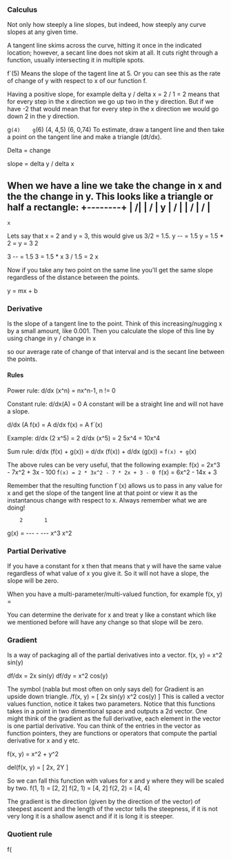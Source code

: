 ### Calculus
Not only how steeply a line slopes, but indeed, how steeply any curve slopes at any given time.

A tangent line skims across the curve, hitting it once in the indicated location; 
however, a secant line does not skim at all. It cuts right through a function, usually intersecting it in multiple spots.

f`(5) 
Means the slope of the tagent line at 5. Or you can see this as the rate of change
of y with respect to x of our function f.

Having a positive slope, for example delta y / delta x = 2 / 1 = 2 means that for 
every step in the x direction we go up two in the y direction.
But if we have -2 that would mean that for every step in the x direction we would 
go down 2 in the y direction.


g`(4)    g`(6)
(4, 4,5)
(6, 0,74)
To estimate, draw a tangent line and then take a point on the tangent line and make
a triangle (dt/dx). 

Delta = change

slope = delta y / delta x

When we have a line we take the change in x and the the change in y. This looks like a triangle
or half a rectangle:
+--------+
|       /|
|     /  |  y
|   /    |
| /      |
/        |
----------
    x
Lets say that x = 2 and y = 3, this would give us 3/2 = 1.5.
 y
 -- = 1.5         y = 1.5 * 2 = y = 3 
 2
 
 3
 -- = 1.5   3 = 1.5 * x  3 / 1.5 = 2
 x                       

Now if you take any two point on the same line you'll get the same slope regardless of the
distance between the points.

y = mx + b


### Derivative
Is the slope of a tangent line to the point. Think of this increasing/nugging x by a small
amount, like 0.001. Then you calculate the slope of this line by using
change in y / change in x

so our average rate of change of that interval and is the secant line between the points.


#### Rules
Power rule:
d/dx (x^n) = nx^n-1, n != 0

Constant rule:
d/dx(A) = 0
A constant will be a straight line and will not have a slope.

 d/dx (A f(x) = A d/dx f(x) = A f`(x)

Example:
d/dx (2 x^5) = 2 d/dx (x^5) = 2 5x^4 = 10x^4 

Sum rule:
d/dx (f(x) + g(x)) = d/dx (f(x)) + d/dx (g(x)) = f`(x) + g`(x)

The above rules can be very useful, that the following example:
f(x) = 2x^3 - 7x^2 + 3x - 100
f`(x) = 2 * 3x^2 - 7 * 2x + 3 - 0
f`(x) = 6x^2 - 14x + 3

Remember that the resulting function f`(x) allows us to pass in any value for x and get
the slope of the tangent line at that point or view it as the instantanous change with 
respect to x. Always remember what we are doing!

        2       1
g(x) = ---  -  ---
       x^3      x^2




### Partial Derivative
If you have a constant for x then that means that y will have the same value regardless of
what value of x you give it. So it will not have a slope, the slope will be zero.

When you have a multi-parameter/multi-valued function, for example
f(x, y) = 

You can determine the derivate for x and treat y like a constant which like we mentioned before
will have any change so that slope will be zero.

### Gradient
Is a way of packaging all of the partial derivatives into a vector.
f(x, y) = x^2 sin(y)

df/dx = 2x sin(y)
df/dy = x^2 cos(y)

The symbol (nabla but most often on only says del) for Gradient is an upside down triangle.
\/f(x, y) = [ 
  2x sin(y)
  x^2 cos(y)
]
This is called a vector values function, notice it takes two parameters.
Notice that this functions takes in a point in two dimentional space and outputs a 2d vector.
One might think of the gradient as the full derivative, each element in the vector is one
partial derivative.
You can think of the entries in the vector as function pointers, they are functions or operators
that compute the partial derivative for x and y etc.

f(x, y) = x^2 + y^2

del(f(x, y) = [ 2x, 2Y ]

So we can fall this function with values for x and y where they will be scaled by 
two.
f(1, 1) = [2, 2]
f(2, 1) = [4, 2]
f(2, 2) = [4, 4]


The gradient is the direction (given by the direction of the vector) of steepest ascent and the length of
the vector tells the steepness, 
if it is not very long it is a shallow asenct and if it is long it is steeper.


### Quotient rule
f( 


